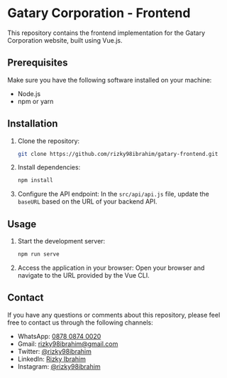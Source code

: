 # Gatary Corporation - Frontend

This repository contains the frontend implementation for the Gatary Corporation website, built using Vue.js.

## Prerequisites

Make sure you have the following software installed on your machine:

- Node.js
- npm or yarn

## Installation

1. Clone the repository:
   ```bash
   git clone https://github.com/rizky98ibrahim/gatary-frontend.git
   ```

2. Install dependencies:
   ```bash
   npm install
   ```

3. Configure the API endpoint:
   In the `src/api/api.js` file, update the `baseURL` based on the URL of your backend API.

## Usage

1. Start the development server:
   ```bash
   npm run serve
   ```

2. Access the application in your browser:
   Open your browser and navigate to the URL provided by the Vue CLI.

## Contact

If you have any questions or comments about this repository, please feel free to contact us through the following channels:

- WhatsApp: [0878 0874 0020](https://wa.me/+6287808740020)
- Gmail: [rizky98ibrahim@gmail.com](mailto:rizky98ibrahim@gmail.com)
- Twitter: [@rizky98ibrahim](https://twitter.com/rizky98ibrahim)
- LinkedIn: [Rizky Ibrahim](https://www.linkedin.com/in/rizky98ibrahim)
- Instagram: [@rizky98ibrahim](https://instagram.com/rizky98ibrahim)
